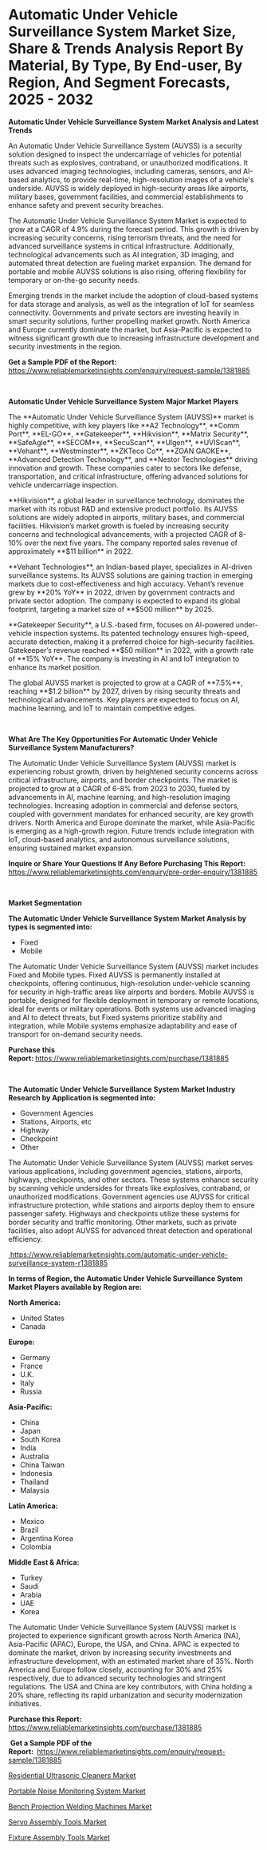 <p><h1>Automatic Under Vehicle Surveillance System Market Size, Share & Trends Analysis Report By Material, By Type, By End-user, By Region, And Segment Forecasts, 2025 - 2032</h1></p><p><strong>Automatic Under Vehicle Surveillance System Market Analysis and Latest Trends</strong></p>
<p><p>An Automatic Under Vehicle Surveillance System (AUVSS) is a security solution designed to inspect the undercarriage of vehicles for potential threats such as explosives, contraband, or unauthorized modifications. It uses advanced imaging technologies, including cameras, sensors, and AI-based analytics, to provide real-time, high-resolution images of a vehicle's underside. AUVSS is widely deployed in high-security areas like airports, military bases, government facilities, and commercial establishments to enhance safety and prevent security breaches.</p><p>The Automatic Under Vehicle Surveillance System Market is expected to grow at a CAGR of 4.9% during the forecast period. This growth is driven by increasing security concerns, rising terrorism threats, and the need for advanced surveillance systems in critical infrastructure. Additionally, technological advancements such as AI integration, 3D imaging, and automated threat detection are fueling market expansion. The demand for portable and mobile AUVSS solutions is also rising, offering flexibility for temporary or on-the-go security needs.</p><p>Emerging trends in the market include the adoption of cloud-based systems for data storage and analysis, as well as the integration of IoT for seamless connectivity. Governments and private sectors are investing heavily in smart security solutions, further propelling market growth. North America and Europe currently dominate the market, but Asia-Pacific is expected to witness significant growth due to increasing infrastructure development and security investments in the region.</p></p>
<p><strong>Get a Sample PDF of the Report:&nbsp;</strong> <a href="https://www.reliablemarketinsights.com/enquiry/request-sample/1381885?utm_campaign=2012&utm_medium=2&utm_source=Github&utm_content=ia&utm_term=23012025&utm_id=automatic-under-vehicle-surveillance-system">https://www.reliablemarketinsights.com/enquiry/request-sample/1381885</a></p>
<p>&nbsp;</p>
<p><strong>Automatic Under Vehicle Surveillance System Major Market Players</strong></p>
<p><p>The **Automatic Under Vehicle Surveillance System (AUVSS)** market is highly competitive, with key players like **A2 Technology**, **Comm Port**, **EL-GO**, **Gatekeeper**, **Hikvision**, **Matrix Security**, **SafeAgle**, **SECOM**, **SecuScan**, **Ulgen**, **UVIScan**, **Vehant**, **Westminster**, **ZKTeco Co**, **ZOAN GAOKE**, **Advanced Detection Technology**, and **Nestor Technologies** driving innovation and growth. These companies cater to sectors like defense, transportation, and critical infrastructure, offering advanced solutions for vehicle undercarriage inspection.</p><p>**Hikvision**, a global leader in surveillance technology, dominates the market with its robust R&D and extensive product portfolio. Its AUVSS solutions are widely adopted in airports, military bases, and commercial facilities. Hikvision’s market growth is fueled by increasing security concerns and technological advancements, with a projected CAGR of 8-10% over the next five years. The company reported sales revenue of approximately **$11 billion** in 2022.</p><p>**Vehant Technologies**, an Indian-based player, specializes in AI-driven surveillance systems. Its AUVSS solutions are gaining traction in emerging markets due to cost-effectiveness and high accuracy. Vehant’s revenue grew by **20% YoY** in 2022, driven by government contracts and private sector adoption. The company is expected to expand its global footprint, targeting a market size of **$500 million** by 2025.</p><p>**Gatekeeper Security**, a U.S.-based firm, focuses on AI-powered under-vehicle inspection systems. Its patented technology ensures high-speed, accurate detection, making it a preferred choice for high-security facilities. Gatekeeper’s revenue reached **$50 million** in 2022, with a growth rate of **15% YoY**. The company is investing in AI and IoT integration to enhance its market position.</p><p>The global AUVSS market is projected to grow at a CAGR of **7.5%**, reaching **$1.2 billion** by 2027, driven by rising security threats and technological advancements. Key players are expected to focus on AI, machine learning, and IoT to maintain competitive edges.</p></p>
<p>&nbsp;</p>
<p><strong>What Are The Key Opportunities For Automatic Under Vehicle Surveillance System Manufacturers?</strong></p>
<p><p>The Automatic Under Vehicle Surveillance System (AUVSS) market is experiencing robust growth, driven by heightened security concerns across critical infrastructure, airports, and border checkpoints. The market is projected to grow at a CAGR of 6-8% from 2023 to 2030, fueled by advancements in AI, machine learning, and high-resolution imaging technologies. Increasing adoption in commercial and defense sectors, coupled with government mandates for enhanced security, are key growth drivers. North America and Europe dominate the market, while Asia-Pacific is emerging as a high-growth region. Future trends include integration with IoT, cloud-based analytics, and autonomous surveillance solutions, ensuring sustained market expansion.</p></p>
<p><strong>Inquire or Share Your Questions If Any Before Purchasing This Report:</strong> <a href="https://www.reliablemarketinsights.com/enquiry/pre-order-enquiry/1381885?utm_campaign=2012&utm_medium=2&utm_source=Github&utm_content=ia&utm_term=23012025&utm_id=automatic-under-vehicle-surveillance-system">https://www.reliablemarketinsights.com/enquiry/pre-order-enquiry/1381885</a></p>
<p>&nbsp;</p>
<p><strong>Market Segmentation</strong></p>
<p><strong>The Automatic Under Vehicle Surveillance System Market Analysis by types is segmented into:</strong></p>
<p><ul><li>Fixed</li><li>Mobile</li></ul></p>
<p><p>The Automatic Under Vehicle Surveillance System (AUVSS) market includes Fixed and Mobile types. Fixed AUVSS is permanently installed at checkpoints, offering continuous, high-resolution under-vehicle scanning for security in high-traffic areas like airports and borders. Mobile AUVSS is portable, designed for flexible deployment in temporary or remote locations, ideal for events or military operations. Both systems use advanced imaging and AI to detect threats, but Fixed systems prioritize stability and integration, while Mobile systems emphasize adaptability and ease of transport for on-demand security needs.</p></p>
<p><strong>Purchase this Report:&nbsp;</strong><a href="https://www.reliablemarketinsights.com/purchase/1381885?utm_campaign=2012&utm_medium=2&utm_source=Github&utm_content=ia&utm_term=23012025&utm_id=automatic-under-vehicle-surveillance-system">https://www.reliablemarketinsights.com/purchase/1381885</a></p>
<p>&nbsp;</p>
<p><strong>The Automatic Under Vehicle Surveillance System Market Industry Research by Application is segmented into:</strong></p>
<p><ul><li>Government Agencies</li><li>Stations, Airports, etc</li><li>Highway</li><li>Checkpoint</li><li>Other</li></ul></p>
<p><p>The Automatic Under Vehicle Surveillance System (AUVSS) market serves various applications, including government agencies, stations, airports, highways, checkpoints, and other sectors. These systems enhance security by scanning vehicle undersides for threats like explosives, contraband, or unauthorized modifications. Government agencies use AUVSS for critical infrastructure protection, while stations and airports deploy them to ensure passenger safety. Highways and checkpoints utilize these systems for border security and traffic monitoring. Other markets, such as private facilities, also adopt AUVSS for advanced threat detection and operational efficiency.</p></p>
<p><a href="https://www.reliablemarketinsights.com/automatic-under-vehicle-surveillance-system-r1381885?utm_campaign=2012&utm_medium=2&utm_source=Github&utm_content=ia&utm_term=23012025&utm_id=automatic-under-vehicle-surveillance-system">&nbsp;https://www.reliablemarketinsights.com/automatic-under-vehicle-surveillance-system-r1381885</a></p>
<p><strong>In terms of Region, the Automatic Under Vehicle Surveillance System Market Players available by Region are:</strong></p>
<p>
    <p> <strong> North America: </strong>
        <ul>
            <li>United States</li>
            <li>Canada</li>
        </ul>
        </p> 
    <p> <strong> Europe: </strong>
        <ul>
            <li>Germany</li>
            <li>France</li>
            <li>U.K.</li>
            <li>Italy</li>
            <li>Russia</li>
        </ul>
        </p> 
    <p> <strong> Asia-Pacific: </strong>
        <ul>
            <li>China</li>
            <li>Japan</li>
            <li>South Korea</li>
            <li>India</li>
            <li>Australia</li>
            <li>China Taiwan</li>
            <li>Indonesia</li>
            <li>Thailand</li>
            <li>Malaysia</li>
        </ul>
        </p> 
    <p> <strong> Latin America: </strong>
        <ul>
            <li>Mexico</li>
            <li>Brazil</li>
            <li>Argentina Korea</li>
            <li>Colombia</li>
        </ul>
        </p> 
    <p> <strong> Middle East & Africa: </strong>
        <ul>
            <li>Turkey</li>
            <li>Saudi</li>
            <li>Arabia</li>
            <li>UAE</li>
            <li>Korea</li>
        </ul>
    </p>
    </p>
<p><p>The Automatic Under Vehicle Surveillance System (AUVSS) market is projected to experience significant growth across North America (NA), Asia-Pacific (APAC), Europe, the USA, and China. APAC is expected to dominate the market, driven by increasing security investments and infrastructure development, with an estimated market share of 35%. North America and Europe follow closely, accounting for 30% and 25% respectively, due to advanced security technologies and stringent regulations. The USA and China are key contributors, with China holding a 20% share, reflecting its rapid urbanization and security modernization initiatives.</p></p>
<p><strong>Purchase this Report: </strong><a href="https://www.reliablemarketinsights.com/purchase/1381885?utm_campaign=2012&utm_medium=2&utm_source=Github&utm_content=ia&utm_term=23012025&utm_id=automatic-under-vehicle-surveillance-system">https://www.reliablemarketinsights.com/purchase/1381885</a></p>
<p>&nbsp;<strong>Get a Sample PDF of the Report:&nbsp;&nbsp;</strong><a href="https://www.reliablemarketinsights.com/enquiry/request-sample/1381885?utm_campaign=2012&utm_medium=2&utm_source=Github&utm_content=ia&utm_term=23012025&utm_id=automatic-under-vehicle-surveillance-system">https://www.reliablemarketinsights.com/enquiry/request-sample/1381885</a></p>
<p><strong></strong></p>
<p><p><a href="https://www.linkedin.com/pulse/residential-ultrasonic-cleaners-market-size-growing-cagr-85-7wtfe?utm_campaign=2012&utm_medium=2&utm_source=Github&utm_content=ia&utm_term=23012025&utm_id=automatic-under-vehicle-surveillance-system">Residential Ultrasonic Cleaners Market</a></p><p><a href="https://www.linkedin.com/pulse/portable-noise-monitoring-system-ecosystem-mapping-innovation-18dkc?utm_campaign=2012&utm_medium=2&utm_source=Github&utm_content=ia&utm_term=23012025&utm_id=automatic-under-vehicle-surveillance-system">Portable Noise Monitoring System Market</a></p><p><a href="https://www.linkedin.com/pulse/global-bench-projection-welding-machines-market-forecast-2025-2032-12hwe?utm_campaign=2012&utm_medium=2&utm_source=Github&utm_content=ia&utm_term=23012025&utm_id=automatic-under-vehicle-surveillance-system">Bench Projection Welding Machines Market</a></p><p><a href="https://www.linkedin.com/pulse/servo-assembly-tools-market-review-strategic-growth-forecasted-f1obe?utm_campaign=2012&utm_medium=2&utm_source=Github&utm_content=ia&utm_term=23012025&utm_id=automatic-under-vehicle-surveillance-system">Servo Assembly Tools Market</a></p><p><a href="https://www.linkedin.com/pulse/comprehensive-analysis-fixture-assembly-tools-market-wlclc?utm_campaign=2012&utm_medium=2&utm_source=Github&utm_content=ia&utm_term=23012025&utm_id=automatic-under-vehicle-surveillance-system">Fixture Assembly Tools Market</a></p></p>
